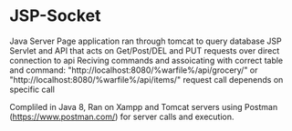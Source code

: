 # JSP-Socket
Java Server Page application ran through tomcat to query database
JSP Servlet and API that acts on Get/Post/DEL and PUT requests over direct connection to api
Reciving commands and assoicating with correct table and command:
"http://localhost:8080/%warfile%/api/grocery/" or "http://localhost:8080/%warfile%/api/items/"
request call depenends on specific call

Compliled in Java 8, Ran on Xampp and Tomcat servers
using Postman (https://www.postman.com/) for server calls and execution.
